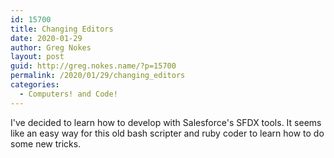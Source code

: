 ```yaml
---
id: 15700
title: Changing Editors
date: 2020-01-29
author: Greg Nokes
layout: post
guid: http://greg.nokes.name/?p=15700
permalink: /2020/01/29/changing_editors
categories:
  - Computers! and Code!
---
```


I've decided to learn how to develop with Salesforce's SFDX tools. It seems like an easy way for this old bash scripter and ruby coder to learn how to do some new tricks.

<!-- more -->
